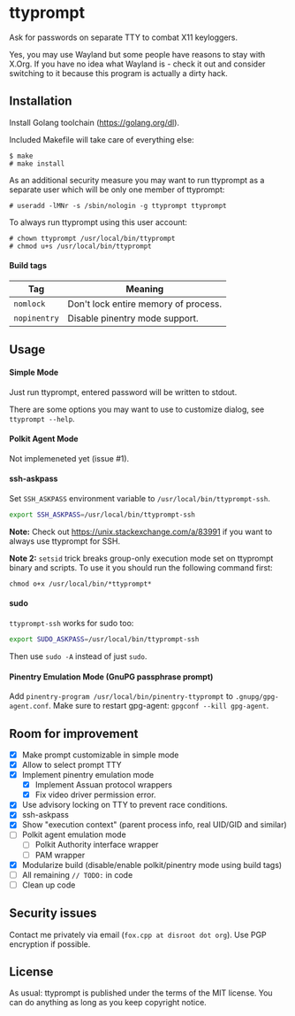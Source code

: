 ttyprompt
==========================

Ask for passwords on separate TTY to combat X11 keyloggers.

Yes, you may use Wayland but some people have reasons to stay with X.Org.
If you have no idea what Wayland is - check it out and consider switching to it
because this program is actually a dirty hack.

Installation
--------------

Install Golang toolchain (https://golang.org/dl).

Included Makefile will take care of everything else:
```
$ make
# make install
```

As an additional security measure you may want to run ttyprompt as a separate user which will be only one member of ttyprompt:
```
# useradd -lMNr -s /sbin/nologin -g ttyprompt ttyprompt
```
To always run ttyprompt using this user account:
```
# chown ttyprompt /usr/local/bin/ttyprompt
# chmod u+s /usr/local/bin/ttyprompt
```

#### Build tags

| Tag           | Meaning                              |
| ------------- | ------------------------------------ |
| `nomlock`     | Don't lock entire memory of process. |
| `nopinentry`  | Disable pinentry mode support.       |

Usage
--------------

#### Simple Mode

Just run ttyprompt, entered password will be written to stdout.

There are some options you may want to use to customize dialog, see 
`ttyprompt --help`.

#### Polkit Agent Mode 

Not implemeneted yet (issue #1).

#### ssh-askpass

Set `SSH_ASKPASS` environment variable to `/usr/local/bin/ttyprompt-ssh`.
```sh
export SSH_ASKPASS=/usr/local/bin/ttyprompt-ssh
```

**Note:** Check out https://unix.stackexchange.com/a/83991 if you want to
always use ttyprompt for SSH.

**Note 2:** `setsid` trick breaks group-only execution mode set on ttyprompt
binary and scripts. To use it you should run the following command first:
```
chmod o+x /usr/local/bin/*ttyprompt*
```


#### sudo

`ttyprompt-ssh` works for sudo too:
```sh
export SUDO_ASKPASS=/usr/local/bin/ttyprompt-ssh
```

Then use `sudo -A` instead of just `sudo`.


#### Pinentry Emulation Mode (GnuPG passphrase prompt)

Add `pinentry-program /usr/local/bin/pinentry-ttyprompt` to 
`.gnupg/gpg-agent.conf`. Make sure to restart gpg-agent: 
`gpgconf --kill gpg-agent`.

Room for improvement
----------------------

- [x] Make prompt customizable in simple mode
- [x] Allow to select prompt TTY
- [x] Implement pinentry emulation mode
  - [x] Implement Assuan protocol wrappers
  - [x] Fix video driver permission error.
- [x] Use advisory locking on TTY to prevent race conditions.
- [x] ssh-askpass
- [x] Show "execution context" (parent process info, real UID/GID and similar)
- [ ] Polkit agent emulation mode
  - [ ] Polkit Authority interface wrapper
  - [ ] PAM wrapper
- [x] Modularize build (disable/enable polkit/pinentry mode using build tags)
- [ ] All remaining `// TODO:` in code
- [ ] Clean up code

Security issues
-----------------

Contact me privately via email (`fox.cpp at disroot dot org`). Use PGP
encryption if possible.

License
---------

As usual: ttyprompt is published under the terms of the MIT license. You can do
anything as long as you keep copyright notice.

